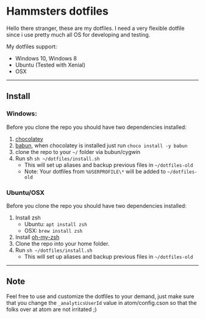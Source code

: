 # Hammsters dotfiles

Hello there stranger, these are my dotfiles. I need a very flexible dotfile since
i use pretty much all OS for developing and testing.

My dotfiles support:

-   Windows 10, Windows 8
-   Ubuntu (Tested with Xenial)
-   OSX


--------------------------------------------------------------------------------

## Install

### Windows:

Before you clone the repo you should have two dependencies installed:

1.  [chocolatey](https://chocolatey.org/)
2.  [babun](http://babun.github.io/), when chocolatey is installed just run
    `choco install -y babun`
3.  clone the repo to your `~/` folder via bubun/cygwin
4.  Run sh `sh ~/dotfiles/install.sh`
    -   This will set up aliases and backup previous files in `~/dotfiles-old`
    -   Note: Your dotfiles from `%USERPROFILE\*` will be added to `~/dotfiles-old`


### Ubuntu/OSX

Before you clone the repo you should have two dependencies installed:

1.  Install zsh
    -   Ubuntu: `apt install zsh`
    -   OSX: `brew install zsh`
2.  Install [oh-my-zsh](https://github.com/robbyrussell/oh-my-zsh)
3.  Clone the repo into your home folder.
4.  Run `sh ~/dotfiles/install.sh`
    -   This will set up aliases and backup previous files in `~/dotfiles-old`


--------------------------------------------------------------------------------

## Note

Feel free to use and customize the dotfiles to your demand, just make sure that
you change the `_analyticsUserId` value in atom/config.cson so that the folks
over at atom are not irritated ;)
